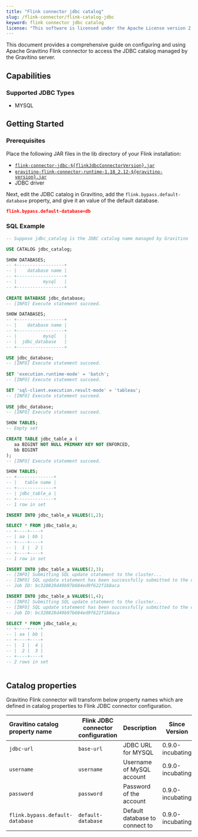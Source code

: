 ```yaml
---
title: "Flink connector jdbc catalog"
slug: /flink-connector/flink-catalog-jdbc
keyword: flink connector jdbc catalog
license: "This software is licensed under the Apache License version 2."
---
```


This document provides a comprehensive guide on configuring and using Apache Gravitino Flink connector to access the JDBC catalog managed by the Gravitino server.

## Capabilities

### Supported JDBC Types

* MYSQL

## Getting Started

### Prerequisites

Place the following JAR files in the lib directory of your Flink installation:

- [`flink-connector-jdbc-${flinkJdbcConnectorVersion}.jar`](https://nightlies.apache.org/flink/flink-docs-release-1.18/docs/connectors/table/jdbc/)
- [`gravitino-flink-connector-runtime-1.18_2.12-${gravitino-version}.jar`](https://mvnrepository.com/artifact/org.apache.gravitino/gravitino-flink-connector-runtime-1.18)
- JDBC driver

Next, edit the JDBC catalog in Gravitino, add the `flink.bypass.default-database` property, and give it an value of the default database.

```json
flink.bypass.default-database=db  
```

### SQL Example

```sql
-- Suppose jdbc_catalog is the JDBC catalog name managed by Gravitino

USE CATALOG jdbc_catalog;

SHOW DATABASES;
-- +------------------+
-- |    database name |
-- +------------------+
-- |          mysql   |
-- +------------------+
     
CREATE DATABASE jdbc_database;
-- [INFO] Execute statement succeed.

SHOW DATABASES;
-- +------------------+
-- |    database name |
-- +------------------+
-- |          mysql   |
-- |  jdbc_database   |
-- +------------------+

USE jdbc_database;
-- [INFO] Execute statement succeed.
    
SET 'execution.runtime-mode' = 'batch';
-- [INFO] Execute statement succeed.

SET 'sql-client.execution.result-mode' = 'tableau';
-- [INFO] Execute statement succeed.
     
USE jdbc_database;
-- [INFO] Execute statement succeed.

SHOW TABLES;
-- Empty set

CREATE TABLE jdbc_table_a (
   aa BIGINT NOT NULL PRIMARY KEY NOT ENFORCED,
   bb BIGINT
);
-- [INFO] Execute statement succeed.

SHOW TABLES;
-- +--------------+
-- |   table name |
-- +--------------+
-- | jdbc_table_a |
-- +--------------+
-- 1 row in set

INSERT INTO jdbc_table_a VALUES(1,2);

SELECT * FROM jdbc_table_a;
-- +----+----+
-- | aa | bb |
-- +----+----+
-- |  1 |  2 |
-- +----+----+
-- 1 row in set

INSERT INTO jdbc_table_a VALUES(2,3);
-- [INFO] Submitting SQL update statement to the cluster...
-- [INFO] SQL update statement has been successfully submitted to the cluster:
-- Job ID: bc320828d49b97b684ed9f622f1b8aca

INSERT INTO jdbc_table_a VALUES(1,4);
-- [INFO] Submitting SQL update statement to the cluster...
-- [INFO] SQL update statement has been successfully submitted to the cluster:
-- Job ID: bc320828d49b97b684ed9f622f1b8aca

SELECT * FROM jdbc_table_a;
-- +----+----+
-- | aa | bb |
-- +----+----+
-- |  1 |  4 |
-- |  2 |  3 |
-- +----+----+
-- 2 rows in set
     
```

## Catalog properties

Gravitino Flink connector will transform below property names which are defined in catalog properties to Flink JDBC connector configuration.

| Gravitino catalog property name | Flink JDBC connector configuration | Description                    | Since Version    |
|:--------------------------------|------------------------------------|--------------------------------|------------------|
| `jdbc-url`                      | `base-url`                         | JDBC URL for MYSQL             | 0.9.0-incubating |
| `username`                      | `username`                         | Username of MySQL account      | 0.9.0-incubating |
| `password`                      | `password`                         | Password of the account        | 0.9.0-incubating |
| `flink.bypass.default-database` | `default-database`                 | Default database to connect to | 0.9.0-incubating |

